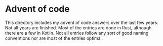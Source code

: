 # Advent of code
This directory includes my advent of code answers over the last few years. Not all years are finished. Most of the entries are done in Rust, although there are a few in Kotlin.
Not all entries follow any sort of good naming conventions nor are most of the entries optimal.
